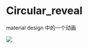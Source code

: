 # Circular_reveal
material design 中的一个动画


<image src="https://github.com/dunwen/Circular_reveal/raw/master/11.gif" />
